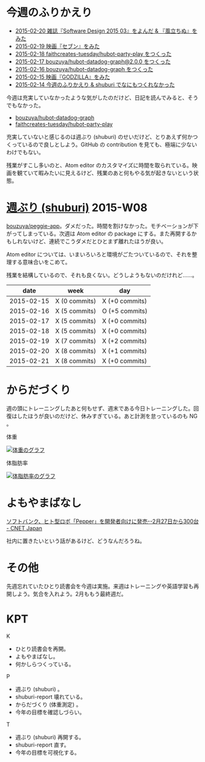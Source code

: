 # 今週のふりかえり

- [2015-02-20 雑誌『Software Design 2015 03』をよんだ & 『風立ちぬ』をみた][2015-02-20]
- [2015-02-19 映画『セブン』をみた][2015-02-19]
- [2015-02-18 faithcreates-tuesday/hubot-party-play をつくった][2015-02-18]
- [2015-02-17 bouzuya/hubot-datadog-graph@2.0.0 をつくった][2015-02-17]
- [2015-02-16 bouzuya/hubot-datadog-graph をつくった][2015-02-16]
- [2015-02-15 映画『GODZILLA』をみた][2015-02-15]
- [2015-02-14 今週のふりかえり & shuburi でなにもつくれなかった][2015-02-14]

今週は充実していなかったような気がしたのだけど、日記を読んでみると、そうでもなかった。

- [bouzuya/hubot-datadog-graph][]
- [faithcreates-tuesday/hubot-party-play][]

充実していないと感じるのは週ぶり (shuburi) のせいだけど、とりあえず何かつくっているので良しとしよう。GitHub の contribution を見ても、極端に少ないわけでもない。

残業がすこし多いのと、Atom editor のカスタマイズに時間を取られている。映画を観ていて暇みたいに見えるけど、残業のあと何もやる気が起きないという状態。

# [週ぶり (shuburi)][shuburi] 2015-W08

[bouzuya/peggie-app][]。ダメだった。時間を割けなかった。モチベーションが下がってしまっている。次週は Atom editor の package にする。また再開するかもしれないけど、連続でこうダメだとひとまず離れたほうが良い。

Atom editor については、いまいろいろと環境がごたついているので、それを整理する意味合いをこめて。

残業を結構しているので、それも良くない。どうしようもないのだけれど……。

date       | week           | day
-----------|----------------|-----------------
2015-02-15 | X (0 commits)  | X (+0 commits)
2015-02-16 | X (5 commits)  | O (+5 commits)
2015-02-17 | X (5 commits)  | X (+0 commits)
2015-02-18 | X (5 commits)  | X (+0 commits)
2015-02-19 | X (7 commits)  | X (+2 commits)
2015-02-20 | X (8 commits)  | X (+1 commits)
2015-02-21 | X (8 commits)  | X (+0 commits)

# からだづくり

週の頭にトレーニングしたあと何もせず、週末である今日トレーニングした。回復はしたほうが良いのだけど、休みすぎている。あと計測を怠っているのも NG 。

体重

[![体重のグラフ][graph-weight-img]][graph-weight-url]

体脂肪率

[![体脂肪率のグラフ][graph-percent-img]][graph-percent-url]

# よもやまばなし

[ソフトバンク、ヒト型ロボ「Pepper」を開発者向けに発売--2月27日から300台 - CNET Japan](http://b.hatena.ne.jp/entry/242225292/comment/bouzuya)

社内に置きたいという話があるけど、どうなんだろうね。

# その他

先週忘れていたひとり読書会を今週は実施。来週はトレーニングや英語学習も再開しよう。気合を入れよう。2月ももう最終週だ。

# KPT

K

- ひとり読書会を再開。
- よもやまばなし。
- 何かしらつくっている。

P

- 週ぶり (shuburi) 。
- shuburi-report 壊れている。
- からだづくり (体重測定) 。
- 今年の目標を確認しづらい。

T

- 週ぶり (shuburi) 再開する。
- shuburi-report 直す。
- 今年の目標を可視化する。

[shuburi]: http://shuburi.org
[2015-02-20]: https://blog.bouzuya.net/2015/02/20/
[2015-02-19]: https://blog.bouzuya.net/2015/02/19/
[2015-02-18]: https://blog.bouzuya.net/2015/02/18/
[2015-02-17]: https://blog.bouzuya.net/2015/02/17/
[2015-02-16]: https://blog.bouzuya.net/2015/02/16/
[2015-02-15]: https://blog.bouzuya.net/2015/02/15/
[2015-02-14]: https://blog.bouzuya.net/2015/02/14/
[bouzuya/hubot-datadog-graph]: https://github.com/bouzuya/hubot-datadog-graph
[bouzuya/peggie-app]: https://github.com/bouzuya/peggie-app
[faithcreates-tuesday/hubot-party-play]: https://github.com/faithcreates-tuesday/hubot-party-play
[graph-weight-img]: http://graph.hatena.ne.jp/bouzuya/graph?graphname=weight&startdate=2015-01-01&enddate=2015-02-21
[graph-weight-url]: http://graph.hatena.ne.jp/bouzuya/weight/?startdate=2015-01-01&enddate=2015-02-21
[graph-percent-img]: http://graph.hatena.ne.jp/bouzuya/graph?graphname=percent&startdate=2015-01-01&enddate=2015-02-21
[graph-percent-url]: http://graph.hatena.ne.jp/bouzuya/percent/?startdate=2015-01-01&enddate=2015-02-21
